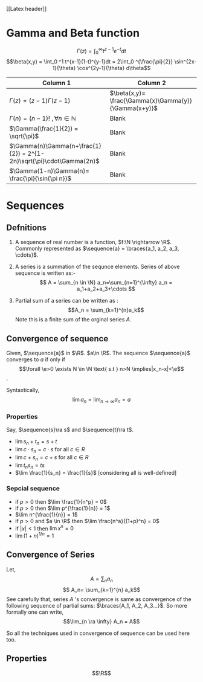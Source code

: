 [[Latex header]]
# Gamma and Beta function

$$\Gamma(z) = \int_0^\infty t^{z-1}e^{-t}dt$$
$$\beta(x,y) = \int_0 ^1 t^{x-1}(1-t)^{y-1}dt = 2\int_0 ^{\frac{\pi}{2}} \sin^{2x-1}{\theta} \cos^{2y-1}{\theta} d\theta$$


| Column 1                                                             | Column 2                                             |
| -------------------------------------------------------------------- | ---------------------------------------------------- |
| $\Gamma(z) = (z-1)\Gamma(z-1)$                                       | $\beta(x,y)= \frac{\Gamma(x)\Gamma(y)}{\Gamma(x+y)}$ |
| $\Gamma(n) = (n-1)!$   $,\forall n\in \mathbb{N}$                    | Blank                 |
| $\Gamma(\frac{1}{2}) = \sqrt{\pi}$                                   | Blank                       |
| $\Gamma(n)\Gamma(n+\frac{1}{2}) = 2^{1-2n}\sqrt{\pi}\cdot\Gamma(2n)$ | Blank                 |
| $\Gamma(1-n)\Gamma(n)= \frac{\pi}{\sin{\pi n}}$                      |     Blank

# Sequences
## Defnitions
1. A sequence of real number is a function, $f:\N \rightarrow \R$. Commonly represented as $\sequence{a} = \braces{a_1, a_2, a_3, \cdots}$.

2. A series is a summation of the sequnce elements. Series of above sequence is written as:- $$
A = \sum_{n \in \N} a_n=\sum_{n=1}^{\infty} a_n = a_1+a_2+a_3+\cdots
$$

3. Partial sum of a series can be written as : $$A_n = \sum_{k=1}^{n}a_k$$ Note this is a finite sum of the orginal series $A$.

## Convergence of sequence

Given, $\sequence{a}$ in $\R$. $a\in \R$.
The sequence $\sequence{a}$ converges to $a$ if only if $$\forall \e>0 \exists N \in \N \text{ s.t } n>N \implies|x_n-x|<\e$$.

Syntaxtically, $$\lim a_n = \lim_{n\rightarrow \infty}a_n = a$$

### Properties
Say, $\sequence{s}\ra s$ and $\sequence{t}\ra t$. 
* $\lim s_n + t_n = s+t$
* $\lim c\cdot s_n = c\cdot s$ for all $c \in R$
* $\lim c+ s_n = c+ s$ for all $c \in R$
* $\lim t_n s_n = ts$
* $\lim \frac{1}{s_n} = \frac{1}{s}$ [considering all is well-defined]

### Sepcial sequence 
* if $p>0$ then $\lim \frac{1}{n^p} = 0$
* if $p>0$ then $\lim p^{\frac{1}{n}} = 1$
* $\lim n^{\frac{1}{n}} = 1$
* if $p>0$ and $a \in \R$ then $\lim \frac{n^a}{(1+p)^n} = 0$
* if $|x|<1$ then $\lim x^n = 0$
* $\lim (1+n)^{1/n} = 1$

## Convergence of Series
Let, 
$$A = \sum_n a_n$$ $$ A_n= \sum_{k=1}^{n} a_k$$
See carefully that, series $A$ 's convergence is same as convergence of the following sequence of partial sums: $\braces{A_1, A_2, A_3...}$. So more formally one can write, $$\lim_{n \ra \infty} A_n = A$$

So all the techniques used in convergence of sequence can be used here too.

## Properties
$$\R$$
